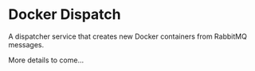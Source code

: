 # Docker Dispatch
A dispatcher service that creates new Docker containers from RabbitMQ messages.

More details to come...

